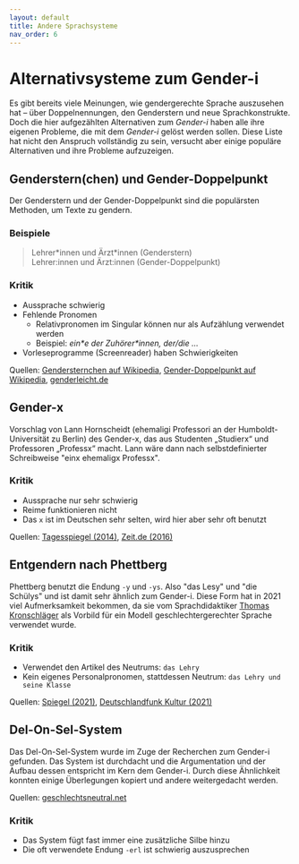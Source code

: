 ```yaml
---
layout: default
title: Andere Sprachsysteme
nav_order: 6
---
```

# Alternativsysteme zum Gender-i

Es gibt bereits viele Meinungen, wie gendergerechte Sprache auszusehen hat – über Doppelnennungen, den Genderstern und neue Sprachkonstrukte. Doch die hier aufgezählten Alternativen zum *Gender-i* haben alle ihre eigenen Probleme, die mit dem *Gender-i* gelöst werden sollen. Diese Liste hat nicht den Anspruch vollständig zu sein, versucht aber einige populäre Alternativen und ihre Probleme aufzuzeigen.

## Genderstern(chen) und Gender-Doppelpunkt

Der Genderstern und der Gender-Doppelpunkt sind die populärsten Methoden, um Texte zu gendern.

### Beispiele
> Lehrer\*innen und Ärzt\*innen (Genderstern)\
> Lehrer:innen und Ärzt:innen (Gender-Doppelpunkt)

### Kritik

- Aussprache schwierig
- Fehlende Pronomen
    - Relativpronomen im Singular können nur als Aufzählung verwendet werden
    - Beispiel: *ein\*e der Zuhörer\*innen, der/die …*
- Vorleseprogramme (Screenreader) haben Schwierigkeiten

Quellen: [Gendersternchen auf Wikipedia](https://de.wikipedia.org/wiki/Gendersternchen), [Gender-Doppelpunkt auf Wikipedia](https://de.wikipedia.org/wiki/Gender-Doppelpunkt), [genderleicht.de](https://www.genderleicht.de/Textlabor/genderstern-im-singular/)

## Gender-x

Vorschlag von Lann Hornscheidt (ehemaligi Professori an der Humboldt-Universität zu Berlin) des Gender-x, das aus Studenten „Studierx“ und Professoren „Professx“ macht. Lann wäre dann nach selbstdefinierter Schreibweise "einx ehemaligx Professx".

### Kritik

- Aussprache nur sehr schwierig
- Reime funktionieren nicht
- Das `x` ist im Deutschen sehr selten, wird hier aber sehr oft benutzt

Quellen: [Tagesspiegel (2014)](https://www.tagesspiegel.de/gesellschaft/panorama/studierx-und-professx-wie-genderforscherin-lann-hornscheidt-ihren-vorschlag-begruendet/9831950.html),
[Zeit.de (2016)](https://www.zeit.de/kultur/2016-02/gendern-sprache-geschlecht-diskriminierung-lann-hornscheidt-10nach8)

## Entgendern nach Phettberg

Phettberg benutzt die Endung `-y` und `-ys`. Also "das Lesy" und "die Schülys" und ist damit sehr ähnlich zum Gender-i. Diese Form hat in 2021 viel Aufmerksamkeit bekommen, da sie vom Sprachdidaktiker [Thomas Kronschläger](https://www.tu-braunschweig.de/germanistik/abt/did/mitarb/kronschlaeger) als Vorbild für ein Modell geschlechtergerechter Sprache verwendet wurde.

### Kritik

- Verwendet den Artikel des Neutrums: `das Lehry`
- Kein eigenes Personalpronomen, stattdessen Neutrum: `das Lehry und seine Klasse`

Quellen: [Spiegel (2021)](https://www.spiegel.de/politik/deutschland/gendergerechte-sprache-leichter-gendern-mit-phettberg-kolumne-a-ae5da027-0002-0001-0000-000176418810), [Deutschlandfunk Kultur (2021)](https://www.deutschlandfunkkultur.de/entgendern-nach-hermes-phettberg-bis-das-arzty-kommt.1013.de.html?dram:article_id=492876)

## Del-On-Sel-System

Das Del-On-Sel-System wurde im Zuge der Recherchen zum Gender-i gefunden. Das System ist durchdacht und die Argumentation und der Aufbau dessen entspricht im Kern dem Gender-i. Durch diese Ähnlichkeit konnten einige Überlegungen kopiert und andere weitergedacht werden.

Quellen: [geschlechtsneutral.net](https://geschlechtsneutral.net/deklinationstabellen-des-del-on-sel-systems/)

### Kritik

- Das System fügt fast immer eine zusätzliche Silbe hinzu
- Die oft verwendete Endung `-erl` ist schwierig auszusprechen